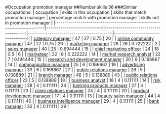 #Occupation promotion manager
##Number skills 36
###Similar occupations:
| occupation                                                              |   skills in this occupation |   skills that match promotion manager |   percentage match with promotion manager |   skills not in promotion manager |
|:------------------------------------------------------------------------|----------------------------:|--------------------------------------:|------------------------------------------:|----------------------------------:|
| [category manager](category_manager.md)                                 |                          47 |                                    27 |                                  0.75     |                                20 |
| [online community manager](online_community_manager.md)                 |                          47 |                                    27 |                                  0.75     |                                20 |
| [marketing manager](marketing_manager.md)                               |                          28 |                                    26 |                                  0.722222 |                                 2 |
| [sales manager](sales_manager.md)                                       |                          40 |                                    25 |                                  0.694444 |                                15 |
| [chief marketing officer](chief_marketing_officer.md)                   |                          24 |                                    18 |                                  0.5      |                                 6 |
| [marketeer](marketeer.md)                                               |                          22 |                                     8 |                                  0.222222 |                                14 |
| [market research analyst](market_research_analyst.md)                   |                          22 |                                     7 |                                  0.194444 |                                15 |
| [research and development manager](research_and_development_manager.md) |                          20 |                                     6 |                                  0.166667 |                                14 |
| [communication manager](communication_manager.md)                       |                          25 |                                     6 |                                  0.166667 |                                19 |
| [advertising manager](advertising_manager.md)                           |                          33 |                                     6 |                                  0.166667 |                                27 |
| [public relations manager](public_relations_manager.md)                 |                          26 |                                     5 |                                  0.138889 |                                21 |
| [branch manager](branch_manager.md)                                     |                          48 |                                     5 |                                  0.138889 |                                43 |
| [public relations officer](public_relations_officer.md)                 |                          23 |                                     5 |                                  0.138889 |                                18 |
| [business analyst](business_analyst.md)                                 |                          18 |                                     4 |                                  0.111111 |                                14 |
| [risk manager](risk_manager.md)                                         |                          28 |                                     4 |                                  0.111111 |                                24 |
| [banking products manager](banking_products_manager.md)                 |                          27 |                                     4 |                                  0.111111 |                                23 |
| [client relations manager](client_relations_manager.md)                 |                          24 |                                     4 |                                  0.111111 |                                20 |
| [product development manager](product_development_manager.md)           |                          17 |                                     4 |                                  0.111111 |                                13 |
| [beauty salon manager](beauty_salon_manager.md)                         |                          44 |                                     4 |                                  0.111111 |                                40 |
| [business intelligence manager](business_intelligence_manager.md)       |                          29 |                                     4 |                                  0.111111 |                                25 |
| [bank manager](bank_manager.md)                                         |                          33 |                                     4 |                                  0.111111 |                                29 |
